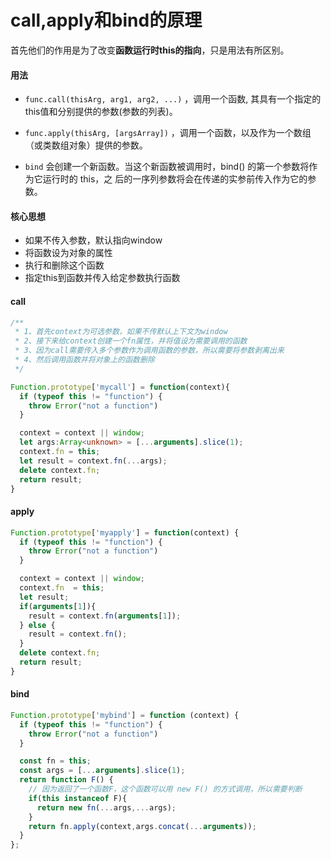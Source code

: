 # call,apply和bind的原理
首先他们的作用是为了改变**函数运行时this的指向**，只是用法有所区别。

#### 用法
- `func.call(thisArg, arg1, arg2, ...)` ，调⽤⼀个函数, 其具有⼀个指定的this值和分别提供的参数(参数的列表)。
  
- `func.apply(thisArg, [argsArray])` ，调⽤⼀个函数，以及作为⼀个数组（或类数组对象）提供的参数。
  
- `bind` 会创建⼀个新函数。当这个新函数被调⽤时，bind() 的第⼀个参数将作为它运⾏时的 this，之 后的⼀序列参数将会在传递的实参前传⼊作为它的参数。

#### 核心思想
- 如果不传入参数，默认指向window
- 将函数设为对象的属性
- 执行和删除这个函数
- 指定this到函数并传入给定参数执行函数

#### call
```typescript
/**
 * 1、首先context为可选参数，如果不传默认上下文为window
 * 2、接下来给context创建一个fn属性，并将值设为需要调用的函数
 * 3、因为call需要传入多个参数作为调用函数的参数，所以需要将参数剥离出来
 * 4、然后调用函数并将对象上的函数删除
 */

Function.prototype['mycall'] = function(context){
  if (typeof this != "function") {
    throw Error("not a function")
  }

  context = context || window;
  let args:Array<unknown> = [...arguments].slice(1);
  context.fn = this;
  let result = context.fn(...args);
  delete context.fn;
  return result;
}
```
#### apply
```typescript
Function.prototype['myapply'] = function(context) {
  if (typeof this != "function") {
    throw Error("not a function")
  }

  context = context || window;
  context.fn  = this;
  let result;
  if(arguments[1]){
    result = context.fn(arguments[1]);
  } else {
    result = context.fn();
  }
  delete context.fn;
  return result;
}
```

#### bind
```typescript
Function.prototype['mybind'] = function (context) {
  if (typeof this != "function") {
    throw Error("not a function")
  }

  const fn = this;
  const args = [...arguments].slice(1);
  return function F() {
    // 因为返回了一个函数F，这个函数可以用 new F() 的方式调用，所以需要判断
    if(this instanceof F){
      return new fn(...args,...args);
    }
    return fn.apply(context,args.concat(...arguments));
  }
};
```

